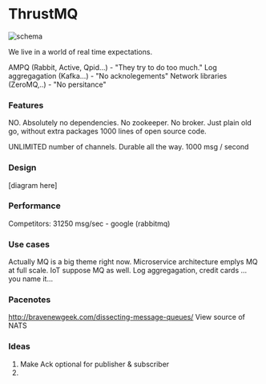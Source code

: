 # ThrustMQ

![schema](https://gitlab.rambler.ru/rnd/thrust/raw/develop/schema.png)



We live in a world of real time expectations.

AMPQ (Rabbit, Active, Qpid...) - "They try to do too much."
Log aggregagation (Kafka...) - "No acknolegements"
Network libraries (ZeroMQ,..) - "No persitance"

### Features

NO. Absolutely no dependencies. No zookeeper. No broker.
Just plain old go, without extra packages
1000 lines of open source code.

UNLIMITED number of channels.
Durable all the way.
1000 msg / second

### Design

[diagram here]

### Performance
Competitors:
31250 msg/sec - google (rabbitmq)

### Use cases

Actually MQ is a big theme right now.
Microservice architecture emplys MQ at full scale.
IoT suppose MQ as well.
Log aggregagation, credit cards ... you name it...

### Pacenotes
http://bravenewgeek.com/dissecting-message-queues/
View source of NATS

### Ideas
1. Make Ack optional for publisher & subscriber
1.

